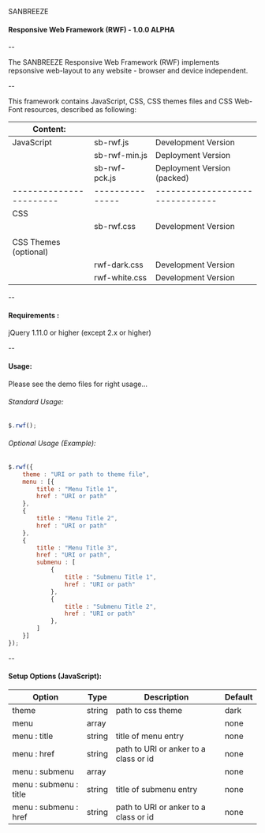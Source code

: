 SANBREEZE
#### Responsive Web Framework (RWF) - 1.0.0 ALPHA

--

The SANBREEZE Responsive Web Framework (RWF) implements repsonsive web-layout to any website - browser and device independent.

--

This framework contains JavaScript, CSS, CSS themes files and CSS Web-Font resources, described as following:

|Content:		|		|				|
|-----------------------|---------------|-------------------------------|
|JavaScript		|sb-rwf.js	|Development Version		|
|			|sb-rwf-min.js	|Deployment Version		|
|			|sb-rwf-pck.js	|Deployment Version (packed)	|
|-----------------------|---------------|-------------------------------|
|CSS 			|		|				|
|			|sb-rwf.css	|Development Version		|
|			|		|				|
|CSS Themes (optional)	|		|				|
|			|rwf-dark.css	|Development Version		|
|			|rwf-white.css	|Development Version		|

--

#### Requirements  :
  jQuery 1.11.0 or higher (except 2.x or higher)
  
--

#### Usage:
Please see the demo files for right usage...

###### Standard Usage:
``` javascript
$.rwf();
```

###### Optional Usage (Example):
```javascript
$.rwf({
	theme : "URI or path to theme file",
	menu : [{
		title : "Menu Title 1",
		href : "URI or path"
	},
	{
		title : "Menu Title 2",
		href : "URI or path"
	},
	{
		title : "Menu Title 3",
		href : "URI or path",
		submenu : [
			{
				title : "Submenu Title 1",
				href : "URI or path"
			},
			{
				title : "Submenu Title 2",
				href : "URI or path"
			},
		]
	}]
});
```

--

#### Setup Options (JavaScript):

|Option			|Type		|Description				|Default	|
|-----------------------|---------------|---------------------------------------|---------------|
|theme			|string		|path to css theme			|dark		|
|menu			|array		|					|none		|
|menu : title		|string		|title of menu entry			|none		|
|menu : href		|string		|path to URI or anker to a class or id	|none		|
|menu : submenu		|array		|					|none		|
|menu : submenu : title	|string		|title of submenu entry			|none		|
|menu : submenu : href	|string		|path to URI or anker to a class or id	|none		|
